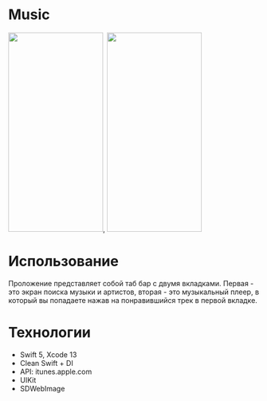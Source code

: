# Music

<img src="https://github.com/RomanovaAlice/Music/blob/main/Screenshots/2.png" width="190" height="400"/>,
<img src="https://github.com/RomanovaAlice/Music/blob/main/Screenshots/1.png" width="190" height="400"/>

# Использование

Проложение представляет собой таб бар с двумя вкладками. Первая - это экран поиска музыки и артистов, вторая - это музыкальный плеер, в который вы 
попадаете нажав на понравившийся трек в первой вкладке.

# Технологии

- Swift 5, Xcode 13
- Clean Swift + DI
- API: itunes.apple.com
- UIKit
- SDWebImage
